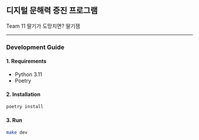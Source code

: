 ## 디지털 문해력 증진 프로그램

Team 11 딸기가 도망치면? 딸기잼
- - -

### Development Guide

#### 1. Requirements

- Python 3.11
- Poetry

#### 2. Installation

```bash
poetry install
```

#### 3. Run

```bash
make dev
```

